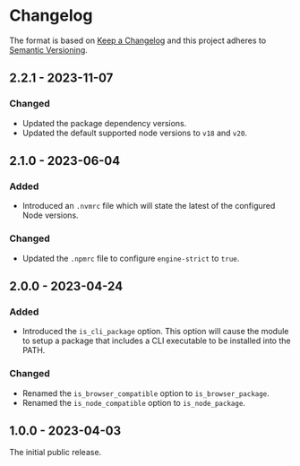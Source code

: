 # Changelog

The format is based on [Keep a Changelog](http://keepachangelog.com/) and this project adheres to [Semantic Versioning](https://semver.org/spec/v2.0.0.html).

## 2.2.1 - 2023-11-07

### Changed

- Updated the package dependency versions.
- Updated the default supported node versions to `v18` and `v20`.

## 2.1.0 - 2023-06-04

### Added

- Introduced an `.nvmrc` file which will state the latest of the configured Node versions.

### Changed

- Updated the `.npmrc` file to configure `engine-strict` to `true`.

## 2.0.0 - 2023-04-24

### Added

- Introduced the `is_cli_package` option. This option will cause the module to setup a package that includes a CLI executable to be installed into the PATH.

### Changed

- Renamed the `is_browser_compatible` option to `is_browser_package`.
- Renamed the `is_node_compatible` option to `is_node_package`.

## 1.0.0 - 2023-04-03

The initial public release.

